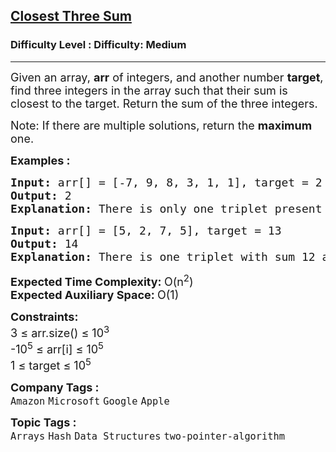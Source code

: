 <h2><a href="https://www.geeksforgeeks.org/problems/three-sum-closest/1?timeMachineDate=2024-07-09">Closest Three Sum</a></h2><h3>Difficulty Level : Difficulty: Medium</h3><hr><div class="problems_problem_content__Xm_eO"><p><span style="font-size: 18px;">Given an array, <strong>a</strong><strong>rr</strong> of integers, and another number <strong>target</strong>, find three integers in the array such that their sum is closest to the target. Return the sum of the three integers.</span></p>
<p><span style="font-size: 18px;">Note: If there are multiple solutions, return the <strong>maximum</strong> one.</span></p>
<p><span style="font-size: 18px;"><strong>Examples :</strong></span></p>
<pre><span style="font-size: 18px;"><strong>Input: </strong>arr[] = [-7, 9, 8, 3, 1, 1], target = 2
<strong>Output: </strong>2<strong>
Explanation: </strong>There is only one triplet present in the array where elements are -7,8,1 whose sum is 2.</span>
</pre>
<pre><span style="font-size: 18px;"><strong>Input: </strong>arr[] = [5, 2, 7, 5], target = 13<br><strong>Output: </strong>14<strong>
Explanation: </strong>There is one triplet with sum 12 and other with sum 14 in the array. Triplet elements are 5, 2, 5 and 2, 7, 5 respectively. Since abs(13-12) ==abs(13-14) maximum triplet sum will be preferred i.e 14.</span></pre>
<p><span style="font-size: 18px;"><strong>Expected Time Complexity:&nbsp;</strong>O(n<sup>2</sup>)<br><strong>Expected Auxiliary Space:&nbsp;</strong>O(1)</span></p>
<p><span style="font-size: 18px;"><strong>Constraints:</strong><br>3 ≤ arr.size() ≤ 10<sup>3</sup><br>-10<sup>5</sup> ≤ arr[i] ≤ 10<sup>5</sup><br>1 ≤ target&nbsp;≤ 10<sup>5</sup></span></p></div><p><span style=font-size:18px><strong>Company Tags : </strong><br><code>Amazon</code>&nbsp;<code>Microsoft</code>&nbsp;<code>Google</code>&nbsp;<code>Apple</code>&nbsp;<br><p><span style=font-size:18px><strong>Topic Tags : </strong><br><code>Arrays</code>&nbsp;<code>Hash</code>&nbsp;<code>Data Structures</code>&nbsp;<code>two-pointer-algorithm</code>&nbsp;